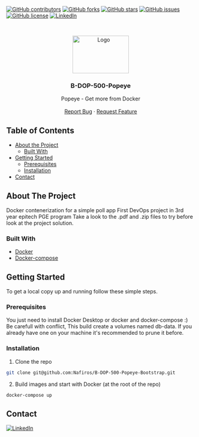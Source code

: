 [![GitHub contributors](https://img.shields.io/github/contributors/Nafiros/B-DOP-500-Popeye?style=for-the-badge)](https://github.com/Nafiros/B-DOP-500-Popeye/graphs/contributors)
[![GitHub forks](https://img.shields.io/github/forks/Nafiros/B-DOP-500-Popeye?style=for-the-badge)](https://github.com/Nafiros/B-DOP-500-Popeye/network)
[![GitHub stars](https://img.shields.io/github/stars/Nafiros/B-DOP-500-Popeye?style=for-the-badge)](https://github.com/Nafiros/B-DOP-500-Popeye/stargazers)
[![GitHub issues](https://img.shields.io/github/issues/Nafiros/B-DOP-500-Popeye?style=for-the-badge)](https://github.com/Nafiros/B-DOP-500-Popeye/issues)
[![GitHub license](https://img.shields.io/github/license/Nafiros/B-DOP-500-Popeye?style=for-the-badge)](https://github.com/Nafiros/B-DOP-500-Popeye)
[![LinkedIn][linkedin-shield]][linkedin-url]



<!-- PROJECT LOGO -->
<br />
<p align="center">
  <a>
    <img src="https://developers.redhat.com/blog/wp-content/uploads/2015/01/docker-whale-home-logo.png" alt="Logo" width="150" height="100">
  </a>

  <h3 align="center">B-DOP-500-Popeye</h3>

  <p align="center">
    Popeye - Get more from Docker
    <br />
    <br />
    <a href="https://github.com/Nafiros/B-DOP-500-Popeye-Bootstrap/issues">Report Bug</a>
    ·
    <a href="https://github.com/Nafiros/B-DOP-500-Popeye-Bootstrap/issues">Request Feature</a>
  </p>
</p>



<!-- TABLE OF CONTENTS -->
## Table of Contents

* [About the Project](#about-the-project)
  * [Built With](#built-with)
* [Getting Started](#getting-started)
  * [Prerequisites](#prerequisites)
  * [Installation](#installation)
* [Contact](#contact)



<!-- ABOUT THE PROJECT -->
## About The Project

Docker contenerization for a simple poll app
First DevOps project in 3rd year epitech PGE program
Take a look to the .pdf and .zip files to try before look at the project solution.


### Built With

* [Docker](https://docs.docker.com/get-docker/)
* [Docker-compose](https://docs.docker.com/get-docker/)


<!-- GETTING STARTED -->
## Getting Started

To get a local copy up and running follow these simple steps.

### Prerequisites

You just need to install Docker Desktop or docker and docker-compose :)
Be carefull with conflict, 
This build create a volumes named db-data. If you already have one on your machine it's recommended to prune it before.

### Installation

1. Clone the repo
```sh
git clone git@github.com:Nafiros/B-DOP-500-Popeye-Bootstrap.git
```
2. Build images and start with Docker (at the root of the repo)
```sh
docker-compose up
```



<!-- CONTACT -->
## Contact

[![LinkedIn][linkedin-shield]][linkedin-url] 





<!-- MARKDOWN LINKS & IMAGES -->
[linkedin-shield]: https://img.shields.io/badge/-LinkedIn-black.svg?style=for-the-badge&logo=linkedin&colorB=555
[linkedin-url]: https://www.linkedin.com/in/jean-gaillon-954018153/
